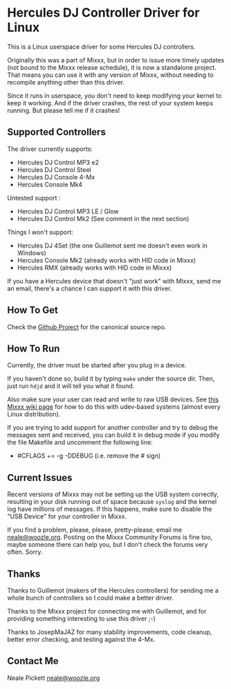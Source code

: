 Hercules DJ Controller Driver for Linux
=============================

This is a Linux userspace driver for some Hercules DJ controllers.

Originally this was a part of Mixxx,
but in order to issue more timely updates
(not bound to the Mixxx release schedule),
it is now a standalone project.
That means you can use it with any version of Mixxx,
without needing to recompile anything other than this driver.

Since it runs in userspace,
you don't need to keep modifying your kernel to keep it working.
And if the driver crashes,
the rest of your system keeps running.
But please tell me if it crashes!


Supported Controllers
---------------------

The driver currently supports:

* Hercules DJ Control MP3 e2
* Hercules DJ Control Steel
* Hercules DJ Console 4-Mx
* Hercules Console Mk4

Untested support :

* Hercules DJ Control MP3 LE / Glow
* Hercules DJ Control Mk2 (See comment in the next section)

Things I won't support:

* Hercules DJ 4Set (the one Guillemot sent me doesn't even work in Windows)
* Hercules Console Mk2 (already works with HID code in Mixxx)
* Hercules RMX (already works with HID code in Mixxx)


If you have a Hercules device that doesn't "just work" with Mixxx,
send me an email, there's a chance I can support it with this driver.


How To Get
----------

Check the [Github Project](https://github.com/nealey/hdjd) for the canonical source repo.


How To Run
----------

Currently, the driver must be started after you plug in a device.

If you haven't done so, build it by typing `make` under the source dir.
Then, just run `hdjd` and it will tell you what it found.

Also make sure your user can read and write to raw USB devices.
See [this Mixxx wiki page](https://mixxx.org/wiki/doku.php/troubleshooting#hid_and_usb_bulk_controllers_on_gnu_linux) for how to do this with udev-based systems (almost every Linux distribution).


If you are trying to add support for another controller and try to debug the messages sent and received, you can build 
it in debug mode if you modify the file Makefile and uncomment the following line:
 - #CFLAGS += -g -DDEBUG
(i.e. remove the # sign)


Current Issues
--------------

Recent versions of Mixxx may not be setting up the USB system correctly,
resulting in your disk running out of space because
`syslog` and the kernel log have millions of messages.
If this happens, make sure to disable the "USB Device" for your controller in Mixxx.


If you find a problem, please, please, pretty-please,
email me <neale@woozle.org>.
Posting on the Mixxx Community Forums is fine too,
maybe someone there can help you,
but I don't check the forums very often.
Sorry.


Thanks
------

Thanks to Guillemot (makers of the Hercules controllers) for sending me
a whole bunch of controllers so I could make a better driver.

Thanks to the Mixxx project for connecting me with Guillemot,
and for providing something interesting to use this driver ;-)

Thanks to JosepMaJAZ for many stability improvements,
code cleanup,
better error checking,
and testing against the 4-Mx.


Contact Me
----------

Neale Pickett <neale@woozle.org>

